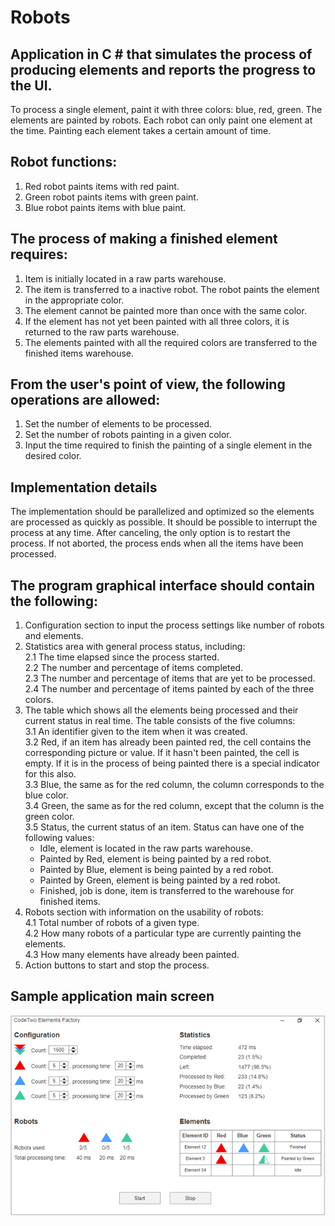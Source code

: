 # Robots

## Application in C # that simulates the process of producing elements and reports the progress to the UI.
To process a single element, paint it with three colors: blue, red, green. The elements are painted by robots. Each robot can only paint one element at the time. Painting each element takes a certain amount of time.

## Robot functions:
 1. Red robot paints items with red paint.
 2. Green robot paints items with green paint.
 3. Blue robot paints items with blue paint.

## The process of making a finished element requires:
 1. Item is initially located in a raw parts warehouse.
 2. The item is transferred to a inactive robot. The robot paints the element in the appropriate color.
 3. The element cannot be painted more than once with the same color.
 4. If the element has not yet been painted with all three colors, it is returned to the raw parts warehouse.
 5. The elements painted with all the required colors are transferred to the finished items warehouse.

## From the user's point of view, the following operations are allowed:
 1. Set the number of elements to be processed.
 2. Set the number of robots painting in a given color.
 3. Input the time required to finish the painting of a single element in the desired color.

## Implementation details
The implementation should be parallelized and optimized so the elements are processed as quickly as possible. It should be possible to interrupt the process at any time. After canceling, the only option is to restart the process. If not aborted, the process ends when all the items have been processed.

## The program graphical interface should contain the following:
1. Configuration section to input the process settings like number of robots and elements.
2. Statistics area with general process status, including:  
    2.1 The time elapsed since the process started.  
    2.2 The number and percentage of items completed.  
    2.3 The number and percentage of items that are yet to be processed.  
    2.4 The number and percentage of items painted by each of the three colors.  
3. The table which shows all the elements being processed and their current status in real time. The table consists of the five columns:  
    3.1 An identifier given to the item when it was created.  
    3.2 Red, if an item has already been painted red, the cell contains the corresponding picture or value. If it hasn't been painted, the cell is empty. If it is in the process of being painted there is a special indicator for this also.  
    3.3 Blue, the same as for the red column, the column corresponds to the blue color.  
    3.4 Green, the same as for the red column, except that the column is the green color.  
    3.5 Status, the current status of an item. Status can have one of the following values:  
      + Idle, element is located in the raw parts warehouse.
      + Painted by Red, element is being painted by a red robot.
      + Painted by Blue, element is being painted by a red robot.
      + Painted by Green, element is being painted by a red robot.
      + Finished, job is done, item is transferred to the warehouse for finished items.
4. Robots section with information on the usability of robots:  
    4.1 Total number of robots of a given type.  
    4.2 How many robots of a particular type are currently painting the elements.  
    4.3 How many elements have already been painted.
5. Action buttons to start and stop the process.

## Sample application main screen
![Application main screen](https://github.com/maciejregulski/Robots/blob/main/Docs/mainscreen.png)
